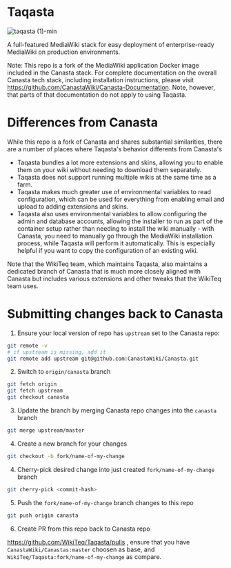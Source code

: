# Taqasta

![taqasta (1)-min](https://user-images.githubusercontent.com/592009/198849659-e778c37a-29fb-4f4b-a503-9fd1ee32410a.png)

A full-featured MediaWiki stack for easy deployment of enterprise-ready MediaWiki on production environments.

Note: This repo is a fork of the MediaWiki application Docker image included in the Canasta stack.
For complete documentation on the overall Canasta tech stack, including installation instructions,
please visit https://github.com/CanastaWiki/Canasta-Documentation. Note,
however, that parts of that documentation do not apply to using Taqasta.

# Differences from Canasta

While this repo is a fork of Canasta and shares substantial similarities, there
are a number of places where Taqasta's behavior differents from Canasta's

* Taqasta bundles a lot more extensions and skins, allowing you to enable them
on your wiki without needing to download them separately.
* Taqasta does not support running multiple wikis at the same time as a farm.
* Taqasta makes much greater use of environmental variables to read
configuration, which can be used for everything from enabling email and upload
to adding extensions and skins.
* Taqasta also uses environmental variables to allow configuring the admin and
database accounts, allowing the installer to run as part of the container
setup rather than needing to install the wiki manually - with Canasta, you
need to manually go through the MediaWiki installation process, while Taqasta
will perform it automatically. This is especially helpful if you want to copy
the configuration of an existing wiki.

Note that the WikiTeq team, which maintains Taqasta, also maintains a dedicated
branch of Canasta that is much more closely aligned with Canasta but includes
various extensions and other tweaks that the WikiTeq team uses.

# Submitting changes back to Canasta

1. Ensure your local version of repo has `upstream` set to the Canasta repo:

```bash
git remote -v
# if upstream is missing, add it
git remote add upstream git@github.com:CanastaWiki/Canasta.git
```

2. Switch to `origin/canasta` branch

```bash
git fetch origin
git fetch upstream
git checkout canasta
```

3. Update the branch by merging Canasta repo changes into the `canasta` branch

```bash
git merge upstream/master
```

4. Create a new branch for your changes

```bash
git checkout -b fork/name-of-my-change
```

4. Cherry-pick desired change into just created `fork/name-of-my-change` branch

```bash
git cherry-pick <commit-hash>
```

5. Push the `fork/name-of-my-change` branch changes to this repo

```bash
git push origin canasta
```

6. Create PR from this repo back to Canasta repo

https://github.com/WikiTeq/Taqasta/pulls , ensure that you have `CanastaWiki/Canastas:master` choosen as base,
and `WikiTeq/Taqasta:fork/name-of-my-change` as compare.
